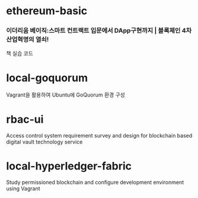 # ethereum-basic
### 이더리움 베이직:스마트 컨트랙트 입문에서 DApp구현까지 | 블록체인 4차 산업혁명의 열쇠!
책 실습 코드

# local-goquorum
Vagrant을 활용하여 Ubuntu에 GoQuorum 환경 구성

# rbac-ui
Access control system requirement survey and design for blockchain based digital vault technology service

# local-hyperledger-fabric
Study permissioned blockchain and configure development environment using Vagrant